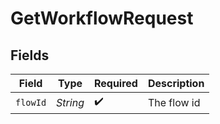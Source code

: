 # GetWorkflowRequest


## Fields

| Field              | Type               | Required           | Description        |
| ------------------ | ------------------ | ------------------ | ------------------ |
| `flowId`           | *String*           | :heavy_check_mark: | The flow id        |